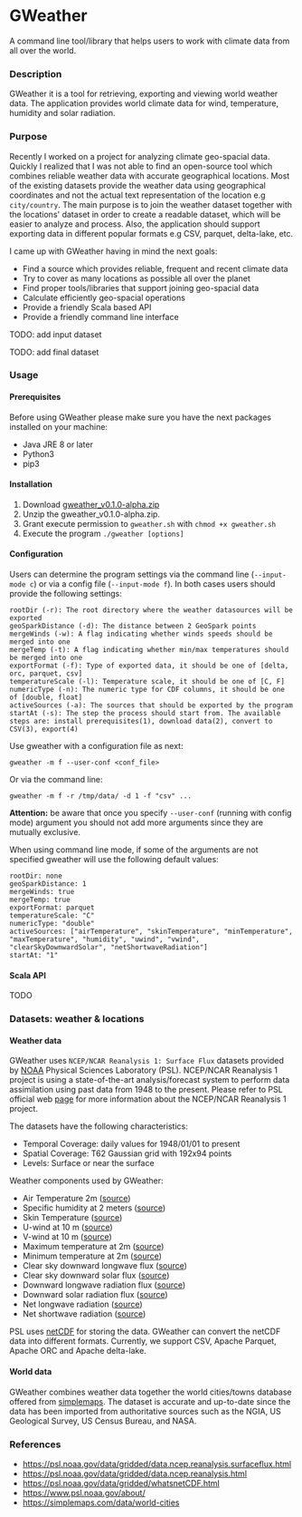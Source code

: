 # GWeather
A command line tool/library that helps users to work with climate data from all over the world.

### Description

GWeather it is a tool for retrieving, exporting and viewing world weather data. The application provides world climate data
for wind, temperature, humidity and solar radiation.

### Purpose

Recently I worked on a project for analyzing climate geo-spacial data. Quickly I realized that I was not able
to find an open-source tool which combines reliable weather data with accurate geographical locations. 
Most of the existing datasets provide the weather data using geographical coordinates and not the actual
text representation of the location e.g `city/country`. The main purpose is to join the weather dataset together 
with the locations' dataset in order to create a readable dataset, which will be easier to analyze and process. Also,
the application should support exporting data in different popular formats e.g CSV, parquet, delta-lake, etc.

I came up with GWeather having in mind the next goals:
 - Find a source which provides reliable, frequent and recent climate data 
 - Try to cover as many locations as possible all over the planet
 - Find proper tools/libraries that support joining geo-spacial data
 - Calculate efficiently geo-spacial operations
 - Provide a friendly Scala based API
 - Provide a friendly command line interface

TODO: add input dataset

TODO: add final dataset

### Usage
 
#### Prerequisites

Before using GWeather please make sure you have the next packages installed on your machine:
- Java JRE 8 or later
- Python3 
- pip3 

#### Installation

1. Download [gweather_v0.1.0-alpha.zip](https://github.com/abiratsis/GlobalWeatherData/releases/download/v0.1.0-alpha/gweather_v0.1.0-alpha.zip)
2. Unzip the gweather_v0.1.0-alpha.zip.
3. Grant execute permission to `gweather.sh` with `chmod +x gweather.sh`
4. Execute the program `./gweather [options]`

#### Configuration

Users can determine the program settings via the command line (`--input-mode c`) or via a config file (`--input-mode f`).
In both cases users should provide the following settings:

```commandline
rootDir (-r): The root directory where the weather datasources will be exported
geoSparkDistance (-d): The distance between 2 GeoSpark points
mergeWinds (-w): A flag indicating whether winds speeds should be merged into one
mergeTemp (-t): A flag indicating whether min/max temperatures should be merged into one
exportFormat (-f): Type of exported data, it should be one of [delta, orc, parquet, csv]
temperatureScale (-l): Temperature scale, it should be one of [C, F]
numericType (-n): The numeric type for CDF columns, it should be one of [double, float]
activeSources (-a): The sources that should be exported by the program
startAt (-s): The step the process should start from. The available steps are: install prerequisites(1), download data(2), convert to CSV(3), export(4)
```

Use gweather with a configuration file as next:
```commandline
gweather -m f --user-conf <conf_file>
```

Or via the command line:
```commandline
gweather -m f -r /tmp/data/ -d 1 -f "csv" ...
```
**Attention:** be aware that once you specify `--user-conf` (running with config mode) argument you should not add more arguments
since they are mutually exclusive. 

When using command line mode, if some of the arguments are not specified gweather will use the following default values:
```commandline
rootDir: none
geoSparkDistance: 1
mergeWinds: true
mergeTemp: true
exportFormat: parquet
temperatureScale: "C"
numericType: "double"
activeSources: ["airTemperature", "skinTemperature", "minTemperature", "maxTemperature", "humidity", "uwind", "vwind", "clearSkyDownwardSolar", "netShortwaveRadiation"]
startAt: "1"
```

#### Scala API
TODO

### Datasets: weather & locations

#### Weather data
GWeather uses `NCEP/NCAR Reanalysis 1: Surface Flux` datasets provided by [NOAA](https://psl.noaa.gov/) Physical Sciences Laboratory (PSL).
NCEP/NCAR Reanalysis 1 project is using a state-of-the-art analysis/forecast system to perform data assimilation using past data from 1948 to the present. 
Please refer to PSL official web [page](https://psl.noaa.gov/data/gridded/data.ncep.reanalysis.html) for more information about the
NCEP/NCAR Reanalysis 1 project.

The datasets have the following characteristics:
 
 - Temporal Coverage: daily values for 1948/01/01 to present
 - Spatial Coverage: T62 Gaussian grid with 192x94 points
 - Levels: Surface or near the surface

Weather components used by GWeather:

   - Air Temperature 2m ([source](https://psl.noaa.gov/cgi-bin/db_search/DBSearch.pl?Dataset=NCEP+Reanalysis+Daily+Averages&Variable=Air+Temperature))
   - Specific humidity at 2 meters ([source](https://psl.noaa.gov/cgi-bin/db_search/DBSearch.pl?Dataset=NCEP+Reanalysis+Daily+Averages&Variable=Specific+humidity))
   - Skin Temperature ([source](https://psl.noaa.gov/cgi-bin/db_search/DBSearch.pl?Dataset=NCEP+Reanalysis+Daily+Averages&Variable=Skin+Temperature))
   - U-wind at 10 m ([source](https://psl.noaa.gov/cgi-bin/db_search/DBSearch.pl?Dataset=NCEP+Reanalysis+Daily+Averages&Variable=u-wind&Level=10))
   - V-wind at 10 m ([source](https://psl.noaa.gov/cgi-bin/db_search/DBSearch.pl?Dataset=NCEP+Reanalysis+Daily+Averages&Variable=v-wind&Level=10))
   - Maximum temperature at 2m	([source](https://psl.noaa.gov/cgi-bin/db_search/DBSearch.pl?Dataset=NCEP+Reanalysis+Daily+Values&Variable=Maximum+temperature))
   - Minimum temperature at 2m	([source](https://psl.noaa.gov/cgi-bin/db_search/DBSearch.pl?Dataset=NCEP+Reanalysis+Daily+Values&Variable=Minimum+temperature))
   - Clear sky downward longwave flux ([source](https://psl.noaa.gov/cgi-bin/db_search/DBSearch.pl?Dataset=NCEP+Reanalysis+Daily+Averages&Variable=Clear+sky+downward+longwave+flux))
   - Clear sky downward solar flux	([source](https://psl.noaa.gov/cgi-bin/db_search/DBSearch.pl?Dataset=NCEP+Reanalysis+Daily+Averages&Variable=Clear+sky+downward+solar+flux))
   - Downward longwave radiation flux ([source](https://psl.noaa.gov/cgi-bin/db_search/DBSearch.pl?Dataset=NCEP+Reanalysis+Daily+Averages&Variable=Downward+longwave+radiation+flux))
   - Downward solar radiation flux ([source](https://psl.noaa.gov/cgi-bin/db_search/DBSearch.pl?Dataset=NCEP+Reanalysis+Daily+Averages&Variable=Downward+solar+radiation+flux))
   - Net longwave radiation ([source](https://psl.noaa.gov/cgi-bin/db_search/DBSearch.pl?Dataset=NCEP+Reanalysis+Daily+Averages&Variable=Net+longwave+radiation+flux))
   - Net shortwave radiation ([source](https://psl.noaa.gov/cgi-bin/db_search/DBSearch.pl?Dataset=NCEP+Reanalysis+Daily+Averages&Variable=Net+shortwave+radiation+flux))

PSL uses [netCDF](https://psl.noaa.gov/data/gridded/whatsnetCDF.html) for storing the data. GWeather
can convert the netCDF data into different formats. Currently, we support CSV, Apache Parquet, 
Apache ORC and Apache delta-lake.

#### World data

GWeather combines weather data together the world cities/towns database offered from 
[simplemaps](https://simplemaps.com/data/world-cities). The dataset is accurate and up-to-date since the data 
has been imported from authoritative sources such as the NGIA, US Geological Survey, US Census Bureau, and NASA.

### References
- https://psl.noaa.gov/data/gridded/data.ncep.reanalysis.surfaceflux.html
- https://psl.noaa.gov/data/gridded/data.ncep.reanalysis.html
- https://psl.noaa.gov/data/gridded/whatsnetCDF.html
- https://www.psl.noaa.gov/about/
- https://simplemaps.com/data/world-cities